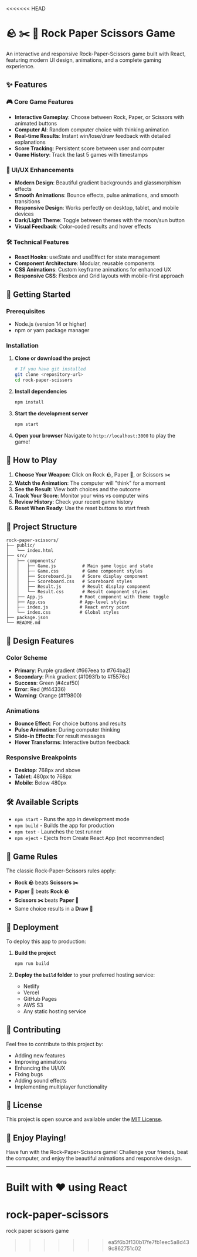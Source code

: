 <<<<<<< HEAD
# 🪨 ✂️ 📄 Rock Paper Scissors Game

An interactive and responsive Rock-Paper-Scissors game built with React, featuring modern UI design, animations, and a complete gaming experience.

## ✨ Features

### 🎮 Core Game Features
- **Interactive Gameplay**: Choose between Rock, Paper, or Scissors with animated buttons
- **Computer AI**: Random computer choice with thinking animation
- **Real-time Results**: Instant win/lose/draw feedback with detailed explanations
- **Score Tracking**: Persistent score between user and computer
- **Game History**: Track the last 5 games with timestamps

### 🎨 UI/UX Enhancements
- **Modern Design**: Beautiful gradient backgrounds and glassmorphism effects
- **Smooth Animations**: Bounce effects, pulse animations, and smooth transitions
- **Responsive Design**: Works perfectly on desktop, tablet, and mobile devices
- **Dark/Light Theme**: Toggle between themes with the moon/sun button
- **Visual Feedback**: Color-coded results and hover effects

### 🛠️ Technical Features
- **React Hooks**: useState and useEffect for state management
- **Component Architecture**: Modular, reusable components
- **CSS Animations**: Custom keyframe animations for enhanced UX
- **Responsive CSS**: Flexbox and Grid layouts with mobile-first approach

## 🚀 Getting Started

### Prerequisites
- Node.js (version 14 or higher)
- npm or yarn package manager

### Installation

1. **Clone or download the project**
   ```bash
   # If you have git installed
   git clone <repository-url>
   cd rock-paper-scissors
   ```

2. **Install dependencies**
   ```bash
   npm install
   ```

3. **Start the development server**
   ```bash
   npm start
   ```

4. **Open your browser**
   Navigate to `http://localhost:3000` to play the game!

## 🎯 How to Play

1. **Choose Your Weapon**: Click on Rock 🪨, Paper 📄, or Scissors ✂️
2. **Watch the Animation**: The computer will "think" for a moment
3. **See the Result**: View both choices and the outcome
4. **Track Your Score**: Monitor your wins vs computer wins
5. **Review History**: Check your recent game history
6. **Reset When Ready**: Use the reset buttons to start fresh

## 📁 Project Structure

```
rock-paper-scissors/
├── public/
│   └── index.html
├── src/
│   ├── components/
│   │   ├── Game.js          # Main game logic and state
│   │   ├── Game.css         # Game component styles
│   │   ├── Scoreboard.js    # Score display component
│   │   ├── Scoreboard.css   # Scoreboard styles
│   │   ├── Result.js        # Result display component
│   │   └── Result.css       # Result component styles
│   ├── App.js              # Root component with theme toggle
│   ├── App.css             # App-level styles
│   ├── index.js            # React entry point
│   └── index.css           # Global styles
├── package.json
└── README.md
```

## 🎨 Design Features

### Color Scheme
- **Primary**: Purple gradient (#667eea to #764ba2)
- **Secondary**: Pink gradient (#f093fb to #f5576c)
- **Success**: Green (#4caf50)
- **Error**: Red (#f44336)
- **Warning**: Orange (#ff9800)

### Animations
- **Bounce Effect**: For choice buttons and results
- **Pulse Animation**: During computer thinking
- **Slide-in Effects**: For result messages
- **Hover Transforms**: Interactive button feedback

### Responsive Breakpoints
- **Desktop**: 768px and above
- **Tablet**: 480px to 768px
- **Mobile**: Below 480px

## 🛠️ Available Scripts

- `npm start` - Runs the app in development mode
- `npm build` - Builds the app for production
- `npm test` - Launches the test runner
- `npm eject` - Ejects from Create React App (not recommended)

## 🎯 Game Rules

The classic Rock-Paper-Scissors rules apply:
- **Rock 🪨** beats **Scissors ✂️**
- **Paper 📄** beats **Rock 🪨**
- **Scissors ✂️** beats **Paper 📄**
- Same choice results in a **Draw 🤝**

## 🚀 Deployment

To deploy this app to production:

1. **Build the project**
   ```bash
   npm run build
   ```

2. **Deploy the `build` folder** to your preferred hosting service:
   - Netlify
   - Vercel
   - GitHub Pages
   - AWS S3
   - Any static hosting service

## 🤝 Contributing

Feel free to contribute to this project by:
- Adding new features
- Improving animations
- Enhancing the UI/UX
- Fixing bugs
- Adding sound effects
- Implementing multiplayer functionality

## 📝 License

This project is open source and available under the [MIT License](LICENSE).

## 🎉 Enjoy Playing!

Have fun with the Rock-Paper-Scissors game! Challenge your friends, beat the computer, and enjoy the beautiful animations and responsive design.

---

**Built with ❤️ using React** 
=======
# rock-paper-scissors
rock paper scissors game
>>>>>>> ea5f6b3f130b17fe7fb1eec5a8d439c862751c02
